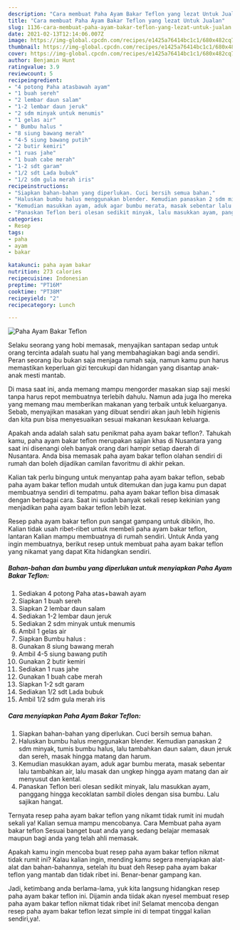 ```yaml
---
description: "Cara membuat Paha Ayam Bakar Teflon yang lezat Untuk Jualan"
title: "Cara membuat Paha Ayam Bakar Teflon yang lezat Untuk Jualan"
slug: 1136-cara-membuat-paha-ayam-bakar-teflon-yang-lezat-untuk-jualan
date: 2021-02-13T12:14:06.007Z
image: https://img-global.cpcdn.com/recipes/e1425a76414bc1c1/680x482cq70/paha-ayam-bakar-teflon-foto-resep-utama.jpg
thumbnail: https://img-global.cpcdn.com/recipes/e1425a76414bc1c1/680x482cq70/paha-ayam-bakar-teflon-foto-resep-utama.jpg
cover: https://img-global.cpcdn.com/recipes/e1425a76414bc1c1/680x482cq70/paha-ayam-bakar-teflon-foto-resep-utama.jpg
author: Benjamin Hunt
ratingvalue: 3.9
reviewcount: 5
recipeingredient:
- "4 potong Paha atasbawah ayam"
- "1 buah sereh"
- "2 lembar daun salam"
- "1-2 lembar daun jeruk"
- "2 sdm minyak untuk menumis"
- "1 gelas air"
- " Bumbu halus "
- "8 siung bawang merah"
- "4-5 siung bawang putih"
- "2 butir kemiri"
- "1 ruas jahe"
- "1 buah cabe merah"
- "1-2 sdt garam"
- "1/2 sdt Lada bubuk"
- "1/2 sdm gula merah iris"
recipeinstructions:
- "Siapkan bahan-bahan yang diperlukan. Cuci bersih semua bahan."
- "Haluskan bumbu halus menggunakan blender. Kemudian panaskan 2 sdm minyak, tumis bumbu halus, lalu tambahkan daun salam, daun jeruk dan sereh, masak hingga matang dan harum."
- "Kemudian masukkan ayam, aduk agar bumbu merata, masak sebentar lalu tambahkan air, lalu masak dan ungkep hingga ayam matang dan air menyusut dan kental."
- "Panaskan Teflon beri olesan sedikit minyak, lalu masukkan ayam, panggang hingga kecoklatan sambil dioles dengan sisa bumbu. Lalu sajikan hangat."
categories:
- Resep
tags:
- paha
- ayam
- bakar

katakunci: paha ayam bakar 
nutrition: 273 calories
recipecuisine: Indonesian
preptime: "PT16M"
cooktime: "PT38M"
recipeyield: "2"
recipecategory: Lunch

---
```



![Paha Ayam Bakar Teflon](https://img-global.cpcdn.com/recipes/e1425a76414bc1c1/680x482cq70/paha-ayam-bakar-teflon-foto-resep-utama.jpg)

Selaku seorang yang hobi memasak, menyajikan santapan sedap untuk orang tercinta adalah suatu hal yang membahagiakan bagi anda sendiri. Peran seorang ibu bukan saja menjaga rumah saja, namun kamu pun harus memastikan keperluan gizi tercukupi dan hidangan yang disantap anak-anak mesti mantab.

Di masa  saat ini, anda memang mampu mengorder masakan siap saji meski tanpa harus repot membuatnya terlebih dahulu. Namun ada juga lho mereka yang memang mau memberikan makanan yang terbaik untuk keluarganya. Sebab, menyajikan masakan yang dibuat sendiri akan jauh lebih higienis dan kita pun bisa menyesuaikan sesuai makanan kesukaan keluarga. 



Apakah anda adalah salah satu penikmat paha ayam bakar teflon?. Tahukah kamu, paha ayam bakar teflon merupakan sajian khas di Nusantara yang saat ini disenangi oleh banyak orang dari hampir setiap daerah di Nusantara. Anda bisa memasak paha ayam bakar teflon olahan sendiri di rumah dan boleh dijadikan camilan favoritmu di akhir pekan.

Kalian tak perlu bingung untuk menyantap paha ayam bakar teflon, sebab paha ayam bakar teflon mudah untuk ditemukan dan juga kamu pun dapat membuatnya sendiri di tempatmu. paha ayam bakar teflon bisa dimasak dengan berbagai cara. Saat ini sudah banyak sekali resep kekinian yang menjadikan paha ayam bakar teflon lebih lezat.

Resep paha ayam bakar teflon pun sangat gampang untuk dibikin, lho. Kalian tidak usah ribet-ribet untuk membeli paha ayam bakar teflon, lantaran Kalian mampu membuatnya di rumah sendiri. Untuk Anda yang ingin membuatnya, berikut resep untuk membuat paha ayam bakar teflon yang nikamat yang dapat Kita hidangkan sendiri.

<!--inarticleads1-->

##### Bahan-bahan dan bumbu yang diperlukan untuk menyiapkan Paha Ayam Bakar Teflon:

1. Sediakan 4 potong Paha atas+bawah ayam
1. Siapkan 1 buah sereh
1. Siapkan 2 lembar daun salam
1. Sediakan 1-2 lembar daun jeruk
1. Sediakan 2 sdm minyak untuk menumis
1. Ambil 1 gelas air
1. Siapkan  Bumbu halus :
1. Gunakan 8 siung bawang merah
1. Ambil 4-5 siung bawang putih
1. Gunakan 2 butir kemiri
1. Sediakan 1 ruas jahe
1. Gunakan 1 buah cabe merah
1. Siapkan 1-2 sdt garam
1. Sediakan 1/2 sdt Lada bubuk
1. Ambil 1/2 sdm gula merah iris




<!--inarticleads2-->

##### Cara menyiapkan Paha Ayam Bakar Teflon:

1. Siapkan bahan-bahan yang diperlukan. Cuci bersih semua bahan.
1. Haluskan bumbu halus menggunakan blender. Kemudian panaskan 2 sdm minyak, tumis bumbu halus, lalu tambahkan daun salam, daun jeruk dan sereh, masak hingga matang dan harum.
1. Kemudian masukkan ayam, aduk agar bumbu merata, masak sebentar lalu tambahkan air, lalu masak dan ungkep hingga ayam matang dan air menyusut dan kental.
1. Panaskan Teflon beri olesan sedikit minyak, lalu masukkan ayam, panggang hingga kecoklatan sambil dioles dengan sisa bumbu. Lalu sajikan hangat.




Ternyata resep paha ayam bakar teflon yang nikamt tidak rumit ini mudah sekali ya! Kalian semua mampu mencobanya. Cara Membuat paha ayam bakar teflon Sesuai banget buat anda yang sedang belajar memasak maupun bagi anda yang telah ahli memasak.

Apakah kamu ingin mencoba buat resep paha ayam bakar teflon nikmat tidak rumit ini? Kalau kalian ingin, mending kamu segera menyiapkan alat-alat dan bahan-bahannya, setelah itu buat deh Resep paha ayam bakar teflon yang mantab dan tidak ribet ini. Benar-benar gampang kan. 

Jadi, ketimbang anda berlama-lama, yuk kita langsung hidangkan resep paha ayam bakar teflon ini. Dijamin anda tiidak akan nyesel membuat resep paha ayam bakar teflon nikmat tidak ribet ini! Selamat mencoba dengan resep paha ayam bakar teflon lezat simple ini di tempat tinggal kalian sendiri,ya!.

